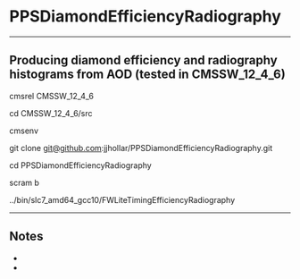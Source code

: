 # PPSDiamondEfficiencyRadiography

----------------------------------------------------------------
Producing diamond efficiency and radiography histograms from AOD
(tested in CMSSW_12_4_6)
----------------------------------------------------------------

cmsrel CMSSW_12_4_6

cd CMSSW_12_4_6/src

cmsenv

git clone git@github.com:jjhollar/PPSDiamondEfficiencyRadiography.git

cd PPSDiamondEfficiencyRadiography

scram b

../bin/slc7_amd64_gcc10/FWLiteTimingEfficiencyRadiography

---------------------------------------------------
Notes
---------------------------------------------------

   * 
  
   * 